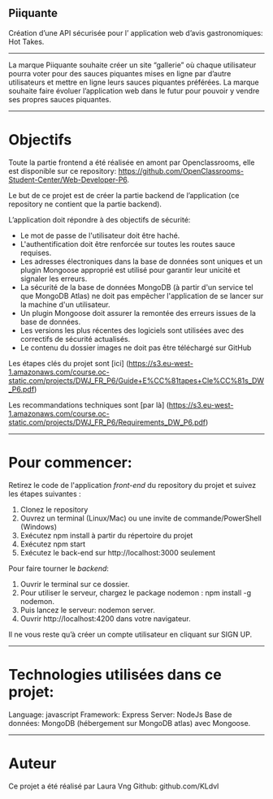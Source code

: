 ## Piiquante


Création d’une API sécurisée pour l’ application web d’avis gastronomiques: Hot Takes.

---------

La marque Piiquante souhaite créer un site “gallerie” où chaque utilisateur pourra voter pour des sauces piquantes mises en ligne par d’autre utilisateurs et mettre en ligne leurs sauces piquantes préférées.
La marque souhaite faire évoluer l’application web dans le futur pour pouvoir y vendre ses propres sauces piquantes.

---------

# Objectifs

Toute la partie frontend a été réalisée en amont par Openclassrooms, elle est disponible sur ce repository: https://github.com/OpenClassrooms-Student-Center/Web-Developer-P6.

Le but de ce projet est de créer la partie backend de l’application (ce repository ne contient que la partie backend).

L’application doit répondre à des objectifs de sécurité:
- Le mot de passe de l'utilisateur doit être haché. 
- L'authentification doit être renforcée sur toutes les routes sauce requises.
- Les adresses électroniques dans la base de données sont uniques et un plugin Mongoose approprié est utilisé pour garantir leur unicité et signaler les erreurs. 
- La sécurité de la base de données MongoDB (à partir d'un service tel que MongoDB Atlas) ne doit pas empêcher l'application de se lancer sur la machine d'un utilisateur. 
- Un plugin Mongoose doit assurer la remontée des erreurs issues de la base de données.
- Les versions les plus récentes des logiciels sont utilisées avec des correctifs de sécurité actualisés.
- Le contenu du dossier images ne doit pas être téléchargé sur GitHub

Les étapes clés du projet sont [ici] (https://s3.eu-west-1.amazonaws.com/course.oc-static.com/projects/DWJ_FR_P6/Guide+E%CC%81tapes+Cle%CC%81s_DW_P6.pdf)

Les recommandations techniques sont [par là] (https://s3.eu-west-1.amazonaws.com/course.oc-static.com/projects/DWJ_FR_P6/Requirements_DW_P6.pdf)

------

# Pour commencer: 
Retirez le code de l'application _front-end_ du repository du projet et suivez les étapes suivantes : 
1. Clonez le repository
2. Ouvrez un terminal (Linux/Mac) ou une invite de commande/PowerShell (Windows) 
3. Exécutez npm install à partir du répertoire du projet
4. Exécutez npm start 
5. Exécutez le back-end sur http://localhost:3000 seulement

Pour faire tourner le _backend_:
1.	Ouvrir le terminal sur ce dossier.
2.	Pour utiliser le serveur, chargez le package nodemon : npm install -g nodemon.
3.	Puis lancez le serveur: nodemon server.
4.	Ouvrir http://localhost:4200 dans votre navigateur.

Il ne vous reste qu’à créer un compte utilisateur en cliquant sur SIGN UP.

------

# Technologies utilisées dans ce projet:
Language: javascript
Framework: Express
Server: NodeJs
Base de données: MongoDB (hébergement sur MongoDB atlas) avec Mongoose.

------ 

# Auteur
Ce projet a été réalisé par Laura Vng
Github: github.com/KLdvl
